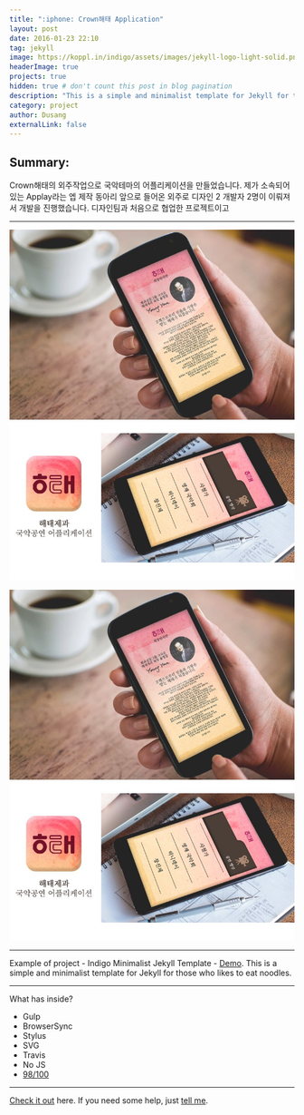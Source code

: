 ```yaml
---
title: ":iphone: Crown해태 Application"
layout: post
date: 2016-01-23 22:10
tag: jekyll
image: https://koppl.in/indigo/assets/images/jekyll-logo-light-solid.png
headerImage: true
projects: true
hidden: true # don't count this post in blog pagination
description: "This is a simple and minimalist template for Jekyll for those who likes to eat noodles."
category: project
author: Dusang
externalLink: false
---
```

## Summary:

Crown해태의 외주작업으로 국악테마의 어플리케이션을 만들었습니다.
제가 소속되어있는 Applay라는 엡 제작 동아리 앞으로 들어온 외주로
디자인 2 개발자 2명이 이뤄져서 개발을 진행했습니다.
디자인팀과 처음으로 협업한 프로젝트이고




---

![Screenshot](https://raw.githubusercontent.com/Parkdusang/blog/gh-pages/assets/images/2_1.jpeg)  



![Screenshot](https://raw.githubusercontent.com/Parkdusang/blog/gh-pages/assets/images/2_1.jpeg)  

---

Example of project - Indigo Minimalist Jekyll Template - [Demo](http://sergiokopplin.github.io/indigo/). This is a simple and minimalist template for Jekyll for those who likes to eat noodles.

---

What has inside?

- Gulp
- BrowserSync
- Stylus
- SVG
- Travis
- No JS
- [98/100](https://developers.google.com/speed/pagespeed/insights/?url=http%3A%2F%2Fsergiokopplin.github.io%2Findigo%2F)

---

[Check it out](http://sergiokopplin.github.io/indigo/) here.
If you need some help, just [tell me](http://github.com/sergiokopplin/indigo/issues).
